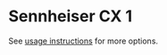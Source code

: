 # Sennheiser CX 1
See [usage instructions](https://github.com/jaakkopasanen/AutoEq#usage) for more options.